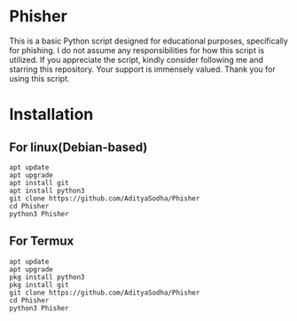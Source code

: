 # Phisher
This is a basic Python script designed for educational purposes, specifically for phishing.
I do not assume any responsibilities for how this script is utilized.
If you appreciate the script, kindly consider following me and starring this repository.
Your support is immensely valued. Thank you for using this script.
# Installation 
## For linux(Debian-based)
```shell
apt update
apt upgrade
apt install git
apt install python3
git clone https://github.com/AdityaSodha/Phisher
cd Phisher
python3 Phisher
```
## For Termux
```shell
apt update
apt upgrade
pkg install python3
pkg install git
git clone https://github.com/AdityaSodha/Phisher
cd Phisher
python3 Phisher
```

